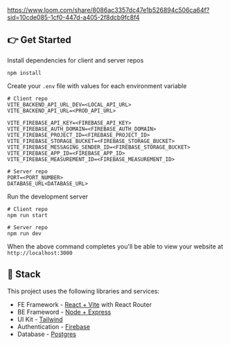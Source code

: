https://www.loom.com/share/8086ac3357dc47e1b526894c506ca64f?sid=10cde085-1cf0-447d-a405-2f8dcb9fc8f4

## 👉 Get Started

Install dependencies for client and server repos

```
npm install
```

Create your `.env` file with values for each environment variable

```
# Client repo
VITE_BACKEND_API_URL_DEV=<LOCAL_API_URL>
VITE_BACKEND_API_URL=<PROD_API_URL>

VITE_FIREBASE_API_KEY=<FIREBASE_API_KEY>
VITE_FIREBASE_AUTH_DOMAIN=<FIREBASE_AUTH_DOMAIN>
VITE_FIREBASE_PROJECT_ID=<FIREBASE_PROJECT_ID>
VITE_FIREBASE_STORAGE_BUCKET=<FIREBASE_STORAGE_BUCKET>
VITE_FIREBASE_MESSAGING_SENDER_ID=<FIREBASE_STORAGE_BUCKET>
VITE_FIREBASE_APP_ID=<FIREBASE_APP_ID>
VITE_FIREBASE_MEASUREMENT_ID=<FIREBASE_MEASUREMENT_ID>

# Server repo
PORT=<PORT_NUMBER>
DATABASE_URL<DATABASE_URL>
```

Run the development server

```
# Client repo
npm run start

# Server repo
npm run dev
```

When the above command completes you'll be able to view your website at `http://localhost:3000`

## 🥞 Stack

This project uses the following libraries and services:

- FE Framework - [React + Vite](https://vitejs.dev/) with React Router
- BE Frameword - [Node + Express](https://expressjs.com/)
- UI Kit - [Tailwind](https://tailwindcss.com)
- Authentication - [Firebase](https://firebase.google.com/docs/auth)
- Database - [Postgres](https://www.postgresql.org/)

